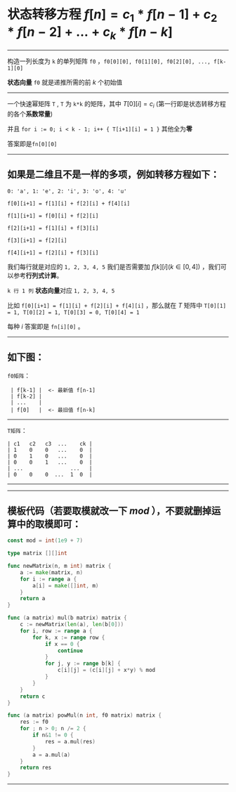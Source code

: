 # 状态转移方程 $f[n] = c_1 * f[n-1] + c_2 * f[n-2] + ... + c_k * f[n-k]$

---

构造一列长度为 `k` 的单列矩阵 `f0` ，`f0[0][0], f0[1][0], f0[2][0], ..., f[k-1][0]`

**状态向量** `f0` 就是递推所需的前 $k$ 个初始值

---
一个快速幂矩阵 `T` , `T` 为 `k*k` 的矩阵，其中 $T[0][i] = c_i$ (第一行即是状态转移方程的各个**系数常量**)

并且 `for i := 0; i < k - 1; i++ { T[i+1][i] = 1 }` 其他全为**零**

答案即是`fn[0][0]`

---

## 如果是**二维**且不是一样的多项，例如转移方程如下：
`0: 'a', 1: 'e', 2: 'i', 3: 'o', 4: 'u'`

`f[0][i+1] = f[1][i] + f[2][i] + f[4][i] `

`f[1][i+1] = f[0][i] + f[2][i]`

`f[2][i+1] = f[1][i] + f[3][i] `

`f[3][i+1] = f[2][i] `

`f[4][i+1] = f[2][i] + f[3][i]`

我们每行就是对应的 `1, 2, 3, 4, 5` 我们是否需要加 $f[k][i]   (k∈[0,4])$ ，我们可以参考**行列式计算**。

`k 行 1 列` **状态向量**对应 `1, 2, 3, 4, 5`

比如 `f[0][i+1] = f[1][i] + f[2][i] + f[4][i]` ，那么就在 $T$ 矩阵中 `T[0][1] = 1, T[0][2] = 1, T[0][3] = 0, T[0][4] = 1`

每种 $i$ 答案即是 `fn[i][0]` 。


---
## 如下图：

`f0矩阵`：

     | f[k-1] |  <- 最新值 f[n-1]
     | f[k-2] |
     | ...    |
     | f[0]   |  <- 最旧值 f[n-k]

---

`T矩阵`：

    | c1   c2   c3  ...    ck |
    | 1    0    0   ...    0  |
    | 0    1    0   ...    0  |
    | 0    0    1   ...    0  |
    | ...               ...   |
    | 0    0    0  ...  1  0  |

---
---
## 模板代码（若要取模就改一下 $mod$ ），不要就删掉运算中的取模即可：
``` Go
const mod = int(1e9 + 7)

type matrix [][]int

func newMatrix(n, m int) matrix {
	a := make(matrix, n)
	for i := range a {
		a[i] = make([]int, m)
	}
	return a
}

func (a matrix) mul(b matrix) matrix {
	c := newMatrix(len(a), len(b[0]))
	for i, row := range a {
		for k, x := range row {
			if x == 0 {
				continue
			}
			for j, y := range b[k] {
				c[i][j] = (c[i][j] + x*y) % mod
			}
		}
	}
	return c
}

func (a matrix) powMul(n int, f0 matrix) matrix {
	res := f0
	for ; n > 0; n /= 2 {
		if n&1 != 0 {
			res = a.mul(res)
		}
		a = a.mul(a)
	}
	return res
}
```
---

